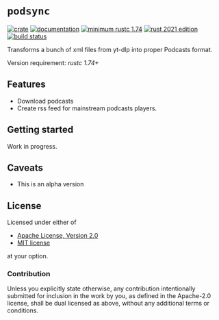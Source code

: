 # `podsync`

[![crate](https://img.shields.io/crates/v/podsync.svg)](https://crates.io/crates/podsync)
[![documentation](https://docs.rs/podsync/badge.svg)](https://docs.rs/podsync)
[![minimum rustc 1.74](https://img.shields.io/badge/rustc-1.74+-red.svg)](https://rust-lang.github.io/rfcs/2495-min-rust-version.html)
[![rust 2021 edition](https://img.shields.io/badge/edition-2021-blue.svg)](https://doc.rust-lang.org/edition-guide/rust-2021/index.html)
[![build status](https://github.com/graelo/podsync/actions/workflows/essentials.yml/badge.svg)](https://github.com/graelo/podsync/actions/workflows/essentials.yml)

<!-- cargo-sync-readme start -->

Transforms a bunch of xml files from yt-dlp into proper Podcasts format.

Version requirement: _rustc 1.74+_

## Features

- Download podcasts
- Create rss feed for mainstream podcasts players.

## Getting started

Work in progress.

## Caveats

- This is an alpha version

## License

Licensed under either of

- [Apache License, Version 2.0](http://www.apache.org/licenses/LICENSE-2.0)
- [MIT license](http://opensource.org/licenses/MIT)

at your option.

### Contribution

Unless you explicitly state otherwise, any contribution intentionally submitted
for inclusion in the work by you, as defined in the Apache-2.0 license, shall
be dual licensed as above, without any additional terms or conditions.

<!-- cargo-sync-readme end -->
